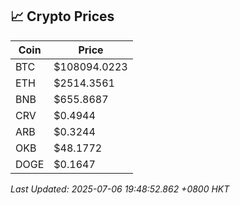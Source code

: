 ## 📈 Crypto Prices

| Coin | Price |
| ---- | ----- |
| BTC | $108094.0223 |
| ETH | $2514.3561 |
| BNB | $655.8687 |
| CRV | $0.4944 |
| ARB | $0.3244 |
| OKB | $48.1772 |
| DOGE | $0.1647 |

_Last Updated: 2025-07-06 19:48:52.862 +0800 HKT_